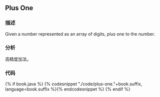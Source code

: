 ## Plus One


### 描述

Given a number represented as an array of digits, plus one to the number.


### 分析

高精度加法。


### 代码

{% if book.java %}
{% codesnippet "./code/plus-one."+book.suffix, language=book.suffix %}{% endcodesnippet %}
{% endif %}
